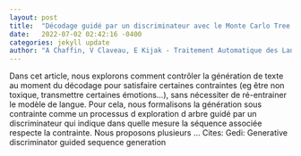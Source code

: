 ```yaml
---
layout: post
title:  "Décodage guidé par un discriminateur avec le Monte Carlo Tree Search pour la génération de texte contrainte"
date:   2022-07-02 02:42:16 -0400
categories: jekyll update
author: "A Chaffin, V Claveau, E Kijak - Traitement Automatique des Langues Naturelles, 2022"
---
```

Dans cet article, nous explorons comment contrôler la génération de texte au moment du décodage pour satisfaire certaines contraintes (eg être non toxique, transmettre certaines émotions...), sans nécessiter de ré-entrainer le modèle de langue. Pour cela, nous formalisons la génération sous contrainte comme un processus d exploration d arbre guidé par un discriminateur qui indique dans quelle mesure la séquence associée respecte la contrainte. Nous proposons plusieurs …
Cites: ‪Gedi: Generative discriminator guided sequence generation‬  